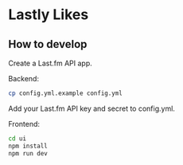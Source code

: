 # Lastly Likes

## How to develop

Create a Last.fm API app.

Backend:

```sh
cp config.yml.example config.yml
```

Add your Last.fm API key and secret to config.yml.

Frontend:

```sh
cd ui
npm install
npm run dev
```
